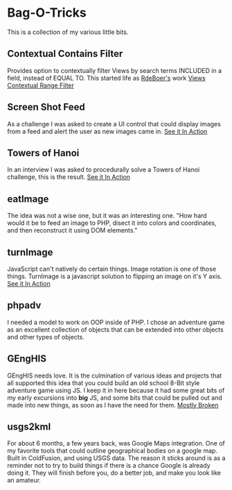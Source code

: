 Bag-O-Tricks
============

This is a collection of my various little bits.

Contextual Contains Filter
--------------------------
Provides option to contextually filter Views by search terms INCLUDED in a field, instead of EQUAL TO. This started life as [RdeBoer's](https://drupal.org/user/404007) work [Views Contextual Range Filter](https://drupal.org/project/contextual_range_filter)

Screen Shot Feed
----------------
As a challenge I was asked to create a UI control that could display images from a feed and alert the user as new images came in. [See it In Action](http://trulove.cc/Bag-O-Tricks/screenshotfeed/)

Towers of Hanoi
---------------
In an interview I was asked to procedurally solve a Towers of Hanoi challenge, this is the result. [See it In Action](http://trulove.cc/Bag-O-Tricks/towersofhanoi/towers.php)

eatImage
--------
The idea was not a wise one, but it was an interesting one.
"How hard would it be to feed an image to PHP, disect it into colors and coordinates, and then reconstruct it using DOM elements."

turnImage
---------
JavaScript can't natively do certain things. Image rotation is one of those things. TurnImage is a javascript solution to flipping an image on it's Y axis. [See it In Action](http://trulove.cc/Bag-O-Tricks/turnImage/)

phpadv
------
I needed a model to work on OOP inside of PHP.  I chose an adventure game as an excellent collection of objects that can be extended into other objects and other types of objects. 

GEngHIS
-------
GEngHIS needs love.  It is the culmination of various ideas and projects that all supported this idea that you could build an old school 8-Bit style adventure game using JS.  I keep it in here because it had some great bits of my early excursions into **big** JS, and some bits that could be pulled out and made into new things, as soon as I have the need for them. [Mostly Broken](http://trulove.cc/Bag-O-Tricks/genghis/)

usgs2kml
--------
For about 6 months, a few years back, was Google Maps integration.  One of my favorite tools that could outline geographical bodies on a google map.
Built in ColdFusion, and using USGS data.
The reason it sticks around is as a reminder not to try to build things if there is a chance Google is already doing it.  They will finish before you, do a better job, and make you look like an amateur.
